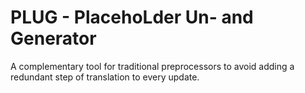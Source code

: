 # PLUG - PlacehoLder Un- and Generator
A complementary tool for traditional preprocessors to avoid adding a redundant step of translation to every update.
